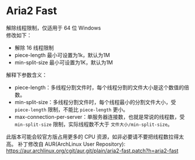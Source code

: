 # Aria2 Fast

解除线程限制，仅适用于 64 位 Windows <br>
修改如下：
+ 解除 16 线程限制
+ piece-length 最小可设置为1k，默认为1M
+ min-split-size 最小可设置为1K，默认为1M

解释下参数含义：
+ piece-length：多线程分割文件时，每个线程分割的文件大小是这个数值的倍数。
+ min-split-size：多线程分割文件时，每个线程最小的分割文件大小，受 `piece-length` 限制，不能比 `piece-length` 更小。
+ max-connection-per-server：单服务器连接数，也就是常说的线程数，受 `min-split-size` 限制，实际线程数不大于 `文件大小/min-split-size`。

此版本可能会较官方版占用更多的 CPU 资源，如非必要请不要把线程数拉得太高。
补丁修改自 AUR(ArchLinux User Repository): https://aur.archlinux.org/cgit/aur.git/plain/aria2-fast.patch?h=aria2-fast

